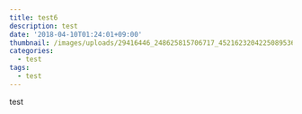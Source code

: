 ```yaml
---
title: test6
description: test
date: '2018-04-10T01:24:01+09:00'
thumbnail: /images/uploads/29416446_248625815706717_4521623204225089536_n.jpg
categories:
  - test
tags:
  - test
---
```

test
